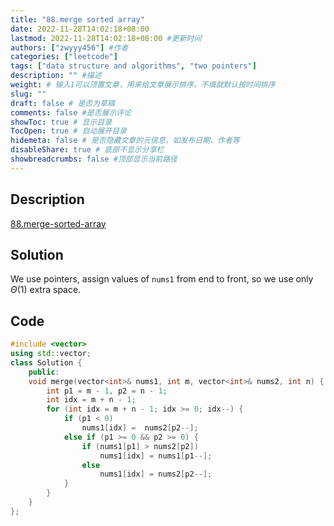 ```yaml
---
title: "88.merge sorted array"
date: 2022-11-28T14:02:18+08:00
lastmod: 2022-11-28T14:02:18+08:00 #更新时间
authors: ["zwyyy456"] #作者
categories: ["leetcode"]
tags: ["data structure and algorithms", "two pointers"]
description: "" #描述
weight: # 输入1可以顶置文章，用来给文章展示排序，不填就默认按时间排序
slug: ""
draft: false # 是否为草稿
comments: false #是否展示评论
showToc: true # 显示目录
TocOpen: true # 自动展开目录
hidemeta: false # 是否隐藏文章的元信息，如发布日期、作者等
disableShare: true # 底部不显示分享栏
showbreadcrumbs: false #顶部显示当前路径
---
```

## Description
[88.merge-sorted-array](https://leetcode.com/problems/merge-sorted-array/)

## Solution
We use pointers, assign values of `nums1` from end to front, so we use only $\Theta(1)$ extra space.

## Code
```cpp
#include <vector>
using std::vector;
class Solution {
    public:
    void merge(vector<int>& nums1, int m, vector<int>& nums2, int n) {
        int p1 = m - 1, p2 = n - 1;
        int idx = m + n - 1;
        for (int idx = m + n - 1; idx >= 0; idx--) {
            if (p1 < 0)
                nums1[idx] =  nums2[p2--];
            else if (p1 >= 0 && p2 >= 0) {
                if (nums1[p1] > nums2[p2])
                    nums1[idx] = nums1[p1--];
                else
                    nums1[idx] = nums2[p2--];
            }
        }
    }
};
```